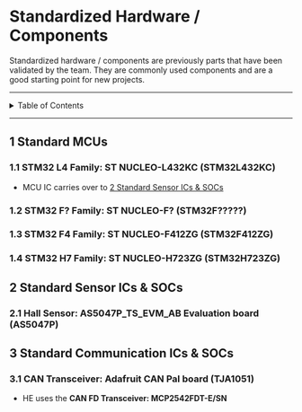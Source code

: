 # Standardized Hardware / Components

Standardized hardware / components are previously parts that have been validated
by the team. They are commonly used components and are a good starting point for
new projects.

---

<details markdown="1">
  <summary>Table of Contents</summary>

- [1 Standard MCUs](#1-standard-mcus)
    - [1.1 STM32 L4 Family: ST NUCLEO-L432KC (STM32L432KC)](#11-stm32-l4-family-st-nucleo-l432kc-stm32l432kc)
    - [1.2 STM32 F? Family: ST NUCLEO-F? (STM32F?????)](#12-stm32-f-family-st-nucleo-f-stm32f)
    - [1.3 STM32 F4 Family: ST NUCLEO-F412ZG (STM32F412ZG)](#13-stm32-f4-family-st-nucleo-f412zg-stm32f412zg)
    - [1.4 STM32 H7 Family: ST NUCLEO-H723ZG (STM32H723ZG)](#14-stm32-h7-family-st-nucleo-h723zg-stm32h723zg)
- [2 Standard Sensor ICs & SOCs](#2-standard-sensor-ics--socs)
    - [2.1 Hall Sensor: AS5047P_TS_EVM_AB Evaluation board (AS5047P)](#21-hall-sensor-as5047ptsevmab-evaluation-board-as5047p)
- [3 Standard Communication ICs & SOCs](#3-standard-communication-ics--socs)
    - [3.1 CAN Transceiver: Adafruit CAN Pal board (TJA1051)](#31-can-transceiver-adafruit-can-pal-board-tja1051)

</details>

---

## 1 Standard MCUs

### 1.1 STM32 L4 Family: ST NUCLEO-L432KC (STM32L432KC)

- MCU IC carries over
  to [2 Standard Sensor ICs & SOCs](#2-standard-sensor-ics--socs)

### 1.2 STM32 F? Family: ST NUCLEO-F? (STM32F?????)

### 1.3 STM32 F4 Family: ST NUCLEO-F412ZG (STM32F412ZG)

### 1.4 STM32 H7 Family: ST NUCLEO-H723ZG (STM32H723ZG)

## 2 Standard Sensor ICs & SOCs

### 2.1 Hall Sensor: AS5047P_TS_EVM_AB Evaluation board (AS5047P)

## 3 Standard Communication ICs & SOCs

### 3.1 CAN Transceiver: Adafruit CAN Pal board (TJA1051)

- HE uses the **CAN FD Transceiver: MCP2542FDT-E/SN**
